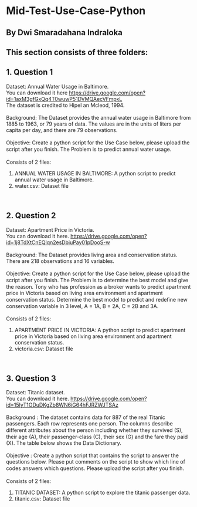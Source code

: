 # Mid-Test-Use-Case-Python
## By Dwi Smaradahana Indraloka

## This section consists of three folders:

## 1. Question 1
Dataset: Annual Water Usage in Baltimore.
<br>
You can download it here https://drive.google.com/open?id=1axM3gfGxQq4T0wuwP51DVMQAecVFmpxL
<br>
The dataset is credited to Hipel an Mcleod, 1994.
<br>
<br>
Background: The Dataset provides the annual water usage in Baltimore from 1885 to 1963, or 79 years of data. The values are in the units of liters per capita per day, and there are 79 observations.
<br>
<br>
Objective: Create a python script for the Use Case below, please upload the script after you ﬁnish. The Problem is to predict annual water usage.
<br>
<br>
Consists of 2 files:
1. ANNUAL WATER USAGE IN BALTIMORE: A python script to predict annual water usage in Baltimore.
2. water.csv: Dataset file
<br>

## 2. Question 2
Dataset: Apartment Price in Victoria.
<br>
You can download it here. https://drive.google.com/open?id=1j8TdXtCnEQlqn2esDbiuPay01pDooS-w 
<br>
<br>
Background: The Dataset provides living area and conservation status. There are 218 observations and 16 variables.
<br>
<br>
Objective: Create a python script for the Use Case below, please upload the script after you ﬁnish. The Problem is to determine the best model and give the reason. Tony who has profession as a broker wants to predict apartment price in Victoria based on living area environment and apartment conservation status. Determine the best model to predict and redeﬁne new conservation variable in 3 level, A = 1A, B = 2A, C = 2B and 3A.
<br>
<br>
Consists of 2 files:
1. APARTMENT PRICE IN VICTORIA: A python script to predict apartment price in Victoria based on living
area environment and apartment conservation status.
2. victoria.csv: Dataset file
<br>

## 3. Question 3
Dataset: Titanic dataset. 
<br>
You can download it here. https://drive.google.com/open?id=15IyT1ODuDKgZb8WN6iG64hFJRZWJTSAz
<br>
<br>
Background : The dataset contains data for 887 of the real Titanic passengers. Each row represents one person. The columns describe diﬀerent attributes about the person including whether they survived (S), their age (A), their passenger-class (C), their sex (G) and the fare they paid (X). The table below shows the Data Dictionary.
<br>
<br>
Objective : Create a python script that contains the script to answer the questions below. Please put comments on the script to show which line of codes answers which questions. Please upload the script after you ﬁnish.
<br>
<br>
Consists of 2 files:
1. TITANIC DATASET: A python script to explore the titanic passenger data.
2. titanic.csv: Dataset file
<br>

